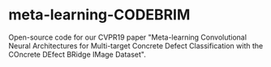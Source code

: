 # meta-learning-CODEBRIM
Open-source code for our CVPR19 paper "Meta-learning Convolutional Neural Architectures for Multi-target Concrete Defect Classification with the COncrete DEfect BRidge IMage Dataset". 

